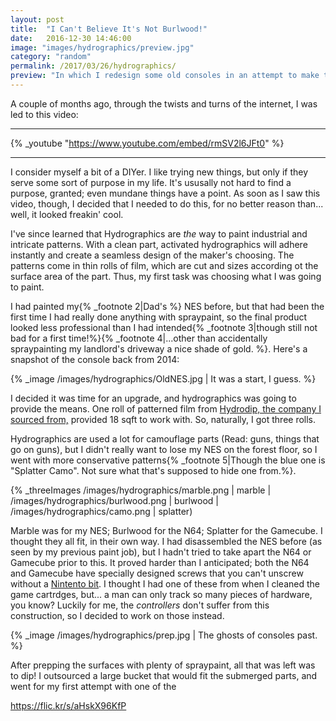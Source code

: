 ```yaml
---
layout: post
title:  "I Can't Believe It's Not Burlwood!"
date:   2016-12-30 14:46:00
image: "images/hydrographics/preview.jpg"
category: "random"
permalink: /2017/03/26/hydrographics/
preview: "In which I redesign some old consoles in an attempt to make them classy."
---
```


A couple of months ago, through the twists and turns of the internet, I was led to this video: 

---

{% _youtube "https://www.youtube.com/embed/rmSV2l6JFt0" %}

---

I consider myself a bit of a DIYer. I like trying new things, but only if they serve some sort of purpose in my life. It's ususally not hard to find a purpose, granted; even mundane things have a point. As soon as I saw this video, though, I decided that I needed to do this, for no better reason than... well, it looked freakin' cool.

I've since learned that Hydrographics are _the_ way to paint industrial and intricate patterns. With a clean part, activated hydrographics will adhere instantly and create a seamless design of the maker's choosing. The patterns come in thin rolls of film, which are cut and sizes according ot the surface area of the part. Thus, my first task was choosing what I was going to paint.

I had painted my{% _footnote 2|Dad's %} NES before, but that had been the first time I had really done anything with spraypaint, so the final product looked less professional than I had intended{% _footnote 3|though still not bad for a first time!%}{% _footnote 4|...other than accidentally spraypainting my landlord's driveway a nice shade of gold. %}. Here's a snapshot of the console back from 2014: 

{% _image /images/hydrographics/OldNES.jpg | It was a start, I guess. %}

I decided it was time for an upgrade, and hydrographics was going to provide the means. One roll of patterned film from [Hydrodip, the company I sourced from,](http://www.hydrodip.com/) provided 18 sqft to work with. So, naturally, I got three rolls. 

Hydrographics are used a lot for camouflage parts (Read: guns, things that go on guns), but I didn't really want to lose my NES on the forest floor, so I went with more conservative patterns{% _footnote 5|Though the blue one is "Splatter Camo". Not sure what that's supposed to hide one from.%}.

{% _threeImages /images/hydrographics/marble.png | marble |
/images/hydrographics/burlwood.png | burlwood |
/images/hydrographics/camo.png | splatter)


Marble was for my NES; Burlwood for the N64; Splatter for the Gamecube. I thought they all fit, in their own way. I had disassembled the NES before (as seen by my previous paint job), but I hadn't tried to take apart the N64 or Gamecube prior to this. It proved harder than I anticipated; both the N64 and Gamecube have specially designed screws that you can't unscrew without a [Nintento bit](https://www.amazon.com/s/?ie=UTF8&keywords=security+bit+n64&tag=googhydr-20&index=aps&hvadid=153654209207&hvpos=1t1&hvnetw=g&hvrand=8449694122684483223&hvpone=&hvptwo=&hvqmt=b&hvdev=c&hvdvcmdl=&hvlocint=&hvlocphy=9060040&hvtargid=kwd-34680610175&ref=pd_sl_9cemn1qmgt_b). I thought I had one of these from when I cleaned the game cartrdges, but... a man can only track so many pieces of hardware, you know?  Luckily for me, the _controllers_ don't suffer from this construction, so I decided to work on those instead.

{% _image /images/hydrographics/prep.jpg | The ghosts of consoles past. %}

After prepping the surfaces with plenty of spraypaint, all that was left was to dip! I outsourced a large bucket that would fit the submerged parts, and went for my first attempt with one of the 

https://flic.kr/s/aHskX96KfP
